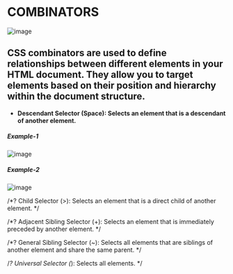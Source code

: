 # COMBINATORS
![image](https://github.com/user-attachments/assets/10f99521-da8e-4488-b3db-feb8e7e379c7)
## **CSS combinators are used to define relationships between different elements in your HTML document. They allow you to target elements based on their position and hierarchy within the document structure.**
- **Descendant Selector (Space): Selects an element that is a descendant of another element.**
##### Example-1
![image](https://github.com/user-attachments/assets/22a3b840-ab49-40e1-9694-c43b3e9c79e0)
##### Example-2
![image](https://github.com/user-attachments/assets/b24ecfdd-2127-4c5b-bdfc-57670ad52fd2)



/*? Child Selector (>): Selects an element that is a direct child of another element. */

/*? Adjacent Sibling Selector (+): Selects an element that is immediately preceded by another element. */

/*? General Sibling Selector (~): Selects all elements that are siblings of another element and share the same parent. */

/*? Universal Selector (*): Selects all elements. */
